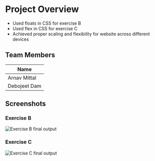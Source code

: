 # Project Overview
- Used floats in CSS for exercise B
- Used flex in CSS for exercise C
- Achieved proper scaling and flexibility for website across different devices
## Team Members
| Name         |
|--------------|
| Arnav Mittal |
| Debojeet Dam |
## Screenshots
### Exercise B
![Exercise B final output](./ExerciseB.gif)
### Exercise C
![Exercise C final output](./ExerciseC.gif)